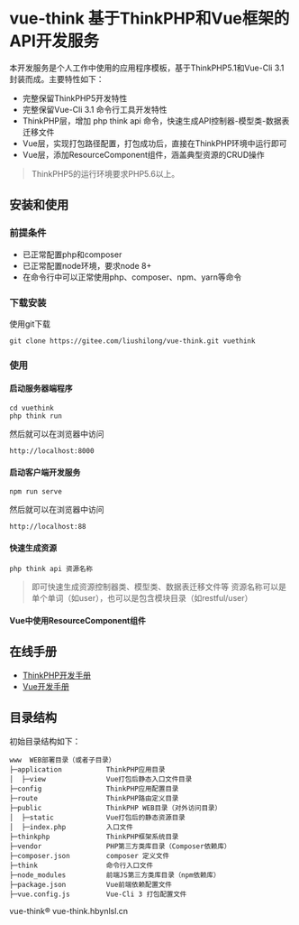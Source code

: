 
vue-think 基于ThinkPHP和Vue框架的API开发服务
===============

本开发服务是个人工作中使用的应用程序模板，基于ThinkPHP5.1和Vue-Cli 3.1 封装而成。主要特性如下：

 + 完整保留ThinkPHP5开发特性
 + 完整保留Vue-Cli 3.1 命令行工具开发特性
 + ThinkPHP层，增加 php think api 命令，快速生成API控制器-模型类-数据表迁移文件
 + Vue层，实现打包路径配置，打包成功后，直接在ThinkPHP环境中运行即可
 + Vue层，添加ResourceComponent组件，涵盖典型资源的CRUD操作


> ThinkPHP5的运行环境要求PHP5.6以上。

## 安装和使用

### 前提条件

* 已正常配置php和composer
* 已正常配置node环境，要求node 8+
* 在命令行中可以正常使用php、composer、npm、yarn等命令

### 下载安装

使用git下载

~~~
git clone https://gitee.com/liushilong/vue-think.git vuethink
~~~

### 使用

#### 启动服务器端程序

~~~
cd vuethink
php think run
~~~

然后就可以在浏览器中访问

~~~
http://localhost:8000
~~~

#### 启动客户端开发服务

~~~
npm run serve
~~~

然后就可以在浏览器中访问

~~~
http://localhost:88
~~~

#### 快速生成资源

~~~
php think api 资源名称
~~~

> 即可快速生成资源控制器类、模型类、数据表迁移文件等
> 资源名称可以是单个单词（如user），也可以是包含模块目录（如restful/user）

#### Vue中使用ResourceComponent组件


## 在线手册

+ [ThinkPHP开发手册](https://www.kancloud.cn/manual/thinkphp5_1/content)
+ [Vue开发手册](https://cn.vuejs.org/v2/guide/) 

## 目录结构

初始目录结构如下：

~~~
www  WEB部署目录（或者子目录）
├─application           ThinkPHP应用目录
│  ├─view               Vue打包后静态入口文件目录
├─config                ThinkPHP应用配置目录
├─route                 ThinkPHP路由定义目录
├─public                ThinkPHP WEB目录（对外访问目录）
│  ├─static             Vue打包后的静态资源目录
│  ├─index.php          入口文件
├─thinkphp              ThinkPHP框架系统目录
├─vendor                PHP第三方类库目录（Composer依赖库）
├─composer.json         composer 定义文件
├─think                 命令行入口文件
├─node_modules          前端JS第三方类库目录（npm依赖库）
├─package.json          Vue前端依赖配置文件
├─vue.config.js         Vue-Cli 3 打包配置文件
~~~



vue-think® vue-think.hbynlsl.cn

